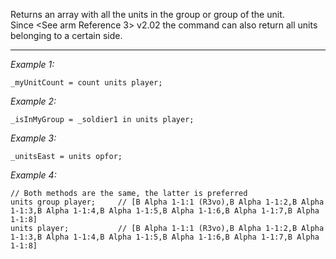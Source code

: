 Returns an array with all the units in the group or group of the unit. <br>
Since <See arm Reference 3> v2.02 the command can also return all units belonging to a certain side.


---
*Example 1:*
```sqf
_myUnitCount = count units player;
```

*Example 2:*
```sqf
_isInMyGroup = _soldier1 in units player;
```

*Example 3:*
```sqf
_unitsEast = units opfor;
```

*Example 4:*
```sqf
// Both methods are the same, the latter is preferred
units group player; 	// [B Alpha 1-1:1 (R3vo),B Alpha 1-1:2,B Alpha 1-1:3,B Alpha 1-1:4,B Alpha 1-1:5,B Alpha 1-1:6,B Alpha 1-1:7,B Alpha 1-1:8]
units player; 			// [B Alpha 1-1:1 (R3vo),B Alpha 1-1:2,B Alpha 1-1:3,B Alpha 1-1:4,B Alpha 1-1:5,B Alpha 1-1:6,B Alpha 1-1:7,B Alpha 1-1:8]
```